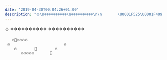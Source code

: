 ```yaml
---
date: '2019-04-30T00:04:26+01:00'
description: "⛄\n❄❄❄❄❄❄❄❄❄❄\n❄❄❄❄❄❄❄❄❄❄\n\n       \U0001F525\U0001F409\U0001F525\U0001F525\U0001F525\U0001F525\n     \U0001F525                        \U0001F525\n        \U0001F525        \U0001F3F0        \U0001F525\n           \U0001F525\U0001F525\U0001F525\U0001F525\U0001F525       \U0001F409"
---
```

⛄
❄❄❄❄❄❄❄❄❄❄
❄❄❄❄❄❄❄❄❄❄

       🔥🐉🔥🔥🔥🔥
     🔥                        🔥
        🔥        🏰        🔥
           🔥🔥🔥🔥🔥       🐉
